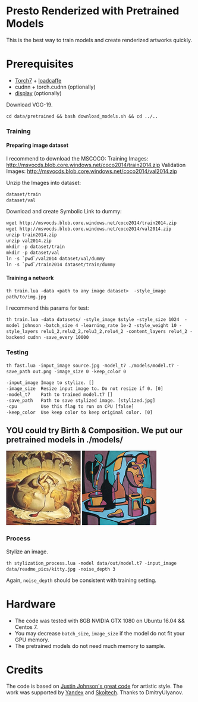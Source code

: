 # Presto Renderized with Pretrained Models

This is the best way to train models and create renderized artworks quickly. 

# Prerequisites
- [Torch7](http://torch.ch/docs/getting-started.html) + [loadcaffe](https://github.com/szagoruyko/loadcaffe)
- cudnn + torch.cudnn (optionally)
- [display](https://github.com/szym/display) (optionally)

Download VGG-19.
```
cd data/pretrained && bash download_models.sh && cd ../..
```

### Training

#### Preparing image dataset

I recommend to download the MSCOCO: 
Training Images: http://msvocds.blob.core.windows.net/coco2014/train2014.zip
Validation Images: http://msvocds.blob.core.windows.net/coco2014/val2014.zip

Unzip the Images into dataset:
```
dataset/train
dataset/val
```
Download and create Symbolic Link to dummy: 
```
wget http://msvocds.blob.core.windows.net/coco2014/train2014.zip
wget http://msvocds.blob.core.windows.net/coco2014/val2014.zip
unzip train2014.zip
unzip val2014.zip
mkdir -p dataset/train
mkdir -p dataset/val
ln -s `pwd`/val2014 dataset/val/dummy
ln -s `pwd`/train2014 dataset/train/dummy
```

#### Training a network

```
th train.lua -data <path to any image dataset>  -style_image path/to/img.jpg
```
I recommend this params for test:
```
th train.lua -data datasets/ -style_image $style -style_size 1024  -model johnson -batch_size 4 -learning_rate 1e-2 -style_weight 10 -style_layers relu1_2,relu2_2,relu3_2,relu4_2 -content_layers relu4_2 -backend cudnn -save_every 10000
```
### Testing

```
th fast.lua -input_image source.jpg -model_t7 ./models/model.t7 -save_path out.png -image_size 0 -keep_color 0
```
```
-input_image Image to stylize. []
-image_size  Resize input image to. Do not resize if 0. [0]
-model_t7    Path to trained model.t7 []
-save_path   Path to save stylized image. [stylized.jpg]
-cpu         Use this flag to run on CPU [false]
-keep_color  Use keep color to keep original color. [0]
```
YOU could try Birth & Composition. We put our pretrained models in ./models/
---------------------------------------------------------------------------

![Birth](./data/pretrained/birth.jpg)
![Composition](./data/pretrained/composition.jpg)

### Process

Stylize an image.
```
th stylization_process.lua -model data/out/model.t7 -input_image data/readme_pics/kitty.jpg -noise_depth 3
```
Again, `noise_depth` should be consistent with training setting.

# Hardware
- The code was tested with 8GB NVIDIA GTX 1080 on  Ubuntu 16.04 && Centos 7.
- You may decrease `batch_size`, `image_size` if the model do not fit your GPU memory.
- The pretrained models do not need much memory to sample.

# Credits

The code is based on [Justin Johnson's great code](https://github.com/jcjohnson/neural-style) for artistic style.
The work was supported by [Yandex](https://www.yandex.ru/) and [Skoltech](http://sites.skoltech.ru/compvision/).
Thanks to DmitryUlyanov.
